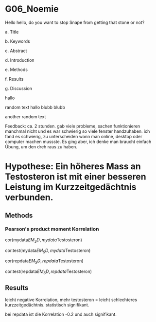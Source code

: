 # G06_Noemie
 
Hello hello, do you want to stop Snape from getting that stone or not?

a.	Title

b. Keywords 

c.	Abstract

d.	Introduction

e.	Methods

f.	Results

g.	Discussion

hallo

random text hallo blubb blubb


another random text

Feedback: ca. 2 stunden. gab viele probleme, sachen funktionieren manchmal nicht und es war schwierig so viele fenster handzuhaben. ich fand es schwierig, zu unterscheiden wann man online, desktop oder computer machen mussste. Es ging aber, ich denke man braucht einfach Übung, um den dreh raus zu haben.




# Hypothese: Ein höheres Mass an Testosteron ist mit einer besseren Leistung im Kurzzeitgedächtnis verbunden.

## Methods

### Pearson's product moment Korrelation

cor(mydata$EM_SD, mydata$Testosteron)

cor.test(mydata$EM_SD, mydata$Testosteron)


cor(repdata$EM_SD, repdata$Testosteron)

cor.test(repdata$EM_SD, repdata$Testosteron)



## Results

leicht negative Korrelation, mehr testosteron = leicht schlechteres kurzzeitgedächtnis. statistisch signifikant.

bei repdata ist die Korrelation -0.2 und auch signifikant.
